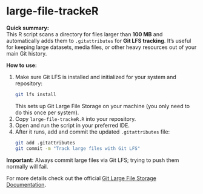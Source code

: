# large-file-trackeR

**Quick summary:**  
This R script scans a directory for files larger than **100 MB** and automatically adds them to `.gitattributes` for **Git LFS tracking**. It’s useful for keeping large datasets, media files, or other heavy resources out of your main Git history.

**How to use:**  
1. Make sure Git LFS is installed and initialized for your system and repository:
   ```bash
   git lfs install
   ```
   This sets up Git Large File Storage on your machine (you only need to do this once per system).
2. Copy `large-file-trackeR.R` into your repository.  
3. Open and run the script in your preferred IDE.  
4. After it runs, add and commit the updated `.gitattributes` file:
   ```bash
   git add .gitattributes
   git commit -m "Track large files with Git LFS"
   ```

**Important:** Always commit large files via Git LFS; trying to push them normally will fail.

For more details check out the official [Git Large File Storage Documentation](https://git-lfs.com/).
